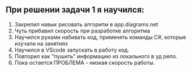 ## При решении задачи 1 я научился:

1. Закрепил навык рисовать алгоритм в app.diagrams.net
2. Чуть прибавил скорость при разработке алгоритма
3. Научился руками набивать код, применять команды C#,
которые изучали на занятиях
4. Научился в VScode запускать в работу код.
5. Повторил как "пушить" информацию из локального в уд репо.
6. Пока остается ПРОБЛЕМА - низкая скорость работы.